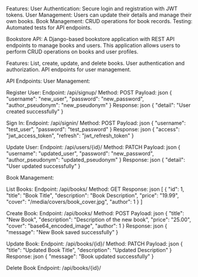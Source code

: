 Features:
User Authentication: Secure login and registration with JWT tokens.
User Management: Users can update their details and manage their own books.
Book Management: CRUD operations for book records.
Testing: Automated tests for API endpoints.


Bookstore API:
A Django-based bookstore application with REST API endpoints to manage books and users. This application allows users to perform CRUD operations on books and user profiles.

Features:
List, create, update, and delete books.
User authentication and authorization.
API endpoints for user management.


API Endpoints:
User Management:

Register User:
Endpoint: /api/signup/
Method: POST
Payload:
json
{
  "username": "new_user",
  "password": "new_password",
  "author_pseudonym": "new_pseudonym"
}
Response:
json
{
  "detail": "User created successfully"
}

Sign In:
Endpoint: /api/signin/
Method: POST
Payload:
json
{
  "username": "test_user",
  "password": "test_password"
}
Response:
json
{
  "access": "jwt_access_token",
  "refresh": "jwt_refresh_token"
}


Update User:
Endpoint: /api/users/{id}/
Method: PATCH
Payload:
json
{
  "username": "updated_user",
  "password": "new_password",
  "author_pseudonym": "updated_pseudonym"
}
Response:
json
{
  "detail": "User updated successfully"
}



Book Management:

List Books:
Endpoint: /api/books/
Method: GET
Response:
json
[
  {
    "id": 1,
    "title": "Book Title",
    "description": "Book Description",
    "price": "19.99",
    "cover": "/media/covers/book_cover.jpg",
    "author": 1
  }
]


Create Book:
Endpoint: /api/books/
Method: POST
Payload:
json
{
  "title": "New Book",
  "description": "Description of the new book",
  "price": "25.00",
  "cover": "base64_encoded_image",
  "author": 1
}
Response:
json
{
  "message": "New Book saved successfully"
}


Update Book:
Endpoint: /api/books/{id}/
Method: PATCH
Payload:
json
{
  "title": "Updated Book Title",
  "description": "Updated Description"
}
Response:
json
{
  "message": "Book updated successfully"
}


Delete Book
Endpoint: /api/books/{id}/
